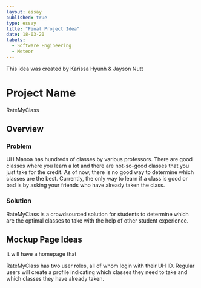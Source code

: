 ```yaml
---
layout: essay
published: true
type: essay
title: "Final Project Idea"
date: 18-03-20
labels:
  - Software Engineering
  - Meteor
---
```


This idea was created by Karissa Hyunh & Jayson Nutt

# Project Name
RateMyClass

## Overview

### Problem
UH Manoa has hundreds of classes by various professors. There are good classes where you learn a lot and there are not-so-good classes that you just take for the credit. As of now, there is no good way to determine which classes are the best. Currently, the only way to learn if a class is good or bad is by asking your friends who have already taken the class.

### Solution
RateMyClass is a crowdsourced solution for students to determine which are the optimal classes to take with the help of other student experience. 

## Mockup Page Ideas

It will have a homepage that 

RateMyClass has two user roles, all of whom login with their UH ID. Regular users will create a profile indicating which classes they need to take and which classes they have already taken. 

